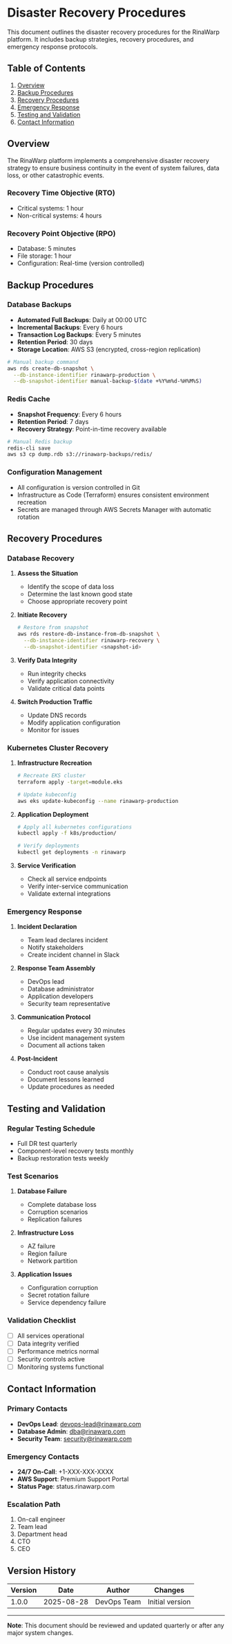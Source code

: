 # Disaster Recovery Procedures

This document outlines the disaster recovery procedures for the RinaWarp platform. It includes backup strategies, recovery procedures, and emergency response protocols.

## Table of Contents

1. [Overview](#overview)
2. [Backup Procedures](#backup-procedures)
3. [Recovery Procedures](#recovery-procedures)
4. [Emergency Response](#emergency-response)
5. [Testing and Validation](#testing-and-validation)
6. [Contact Information](#contact-information)

## Overview

The RinaWarp platform implements a comprehensive disaster recovery strategy to ensure business continuity in the event of system failures, data loss, or other catastrophic events.

### Recovery Time Objective (RTO)
- Critical systems: 1 hour
- Non-critical systems: 4 hours

### Recovery Point Objective (RPO)
- Database: 5 minutes
- File storage: 1 hour
- Configuration: Real-time (version controlled)

## Backup Procedures

### Database Backups
- **Automated Full Backups**: Daily at 00:00 UTC
- **Incremental Backups**: Every 6 hours
- **Transaction Log Backups**: Every 5 minutes
- **Retention Period**: 30 days
- **Storage Location**: AWS S3 (encrypted, cross-region replication)

```bash
# Manual backup command
aws rds create-db-snapshot \
  --db-instance-identifier rinawarp-production \
  --db-snapshot-identifier manual-backup-$(date +%Y%m%d-%H%M%S)
```

### Redis Cache
- **Snapshot Frequency**: Every 6 hours
- **Retention Period**: 7 days
- **Recovery Strategy**: Point-in-time recovery available

```bash
# Manual Redis backup
redis-cli save
aws s3 cp dump.rdb s3://rinawarp-backups/redis/
```

### Configuration Management
- All configuration is version controlled in Git
- Infrastructure as Code (Terraform) ensures consistent environment recreation
- Secrets are managed through AWS Secrets Manager with automatic rotation

## Recovery Procedures

### Database Recovery

1. **Assess the Situation**
   - Identify the scope of data loss
   - Determine the last known good state
   - Choose appropriate recovery point

2. **Initiate Recovery**
   ```bash
   # Restore from snapshot
   aws rds restore-db-instance-from-db-snapshot \
     --db-instance-identifier rinawarp-recovery \
     --db-snapshot-identifier <snapshot-id>
   ```

3. **Verify Data Integrity**
   - Run integrity checks
   - Verify application connectivity
   - Validate critical data points

4. **Switch Production Traffic**
   - Update DNS records
   - Modify application configuration
   - Monitor for issues

### Kubernetes Cluster Recovery

1. **Infrastructure Recreation**
   ```bash
   # Recreate EKS cluster
   terraform apply -target=module.eks
   
   # Update kubeconfig
   aws eks update-kubeconfig --name rinawarp-production
   ```

2. **Application Deployment**
   ```bash
   # Apply all kubernetes configurations
   kubectl apply -f k8s/production/
   
   # Verify deployments
   kubectl get deployments -n rinawarp
   ```

3. **Service Verification**
   - Check all service endpoints
   - Verify inter-service communication
   - Validate external integrations

### Emergency Response

1. **Incident Declaration**
   - Team lead declares incident
   - Notify stakeholders
   - Create incident channel in Slack

2. **Response Team Assembly**
   - DevOps lead
   - Database administrator
   - Application developers
   - Security team representative

3. **Communication Protocol**
   - Regular updates every 30 minutes
   - Use incident management system
   - Document all actions taken

4. **Post-Incident**
   - Conduct root cause analysis
   - Document lessons learned
   - Update procedures as needed

## Testing and Validation

### Regular Testing Schedule
- Full DR test quarterly
- Component-level recovery tests monthly
- Backup restoration tests weekly

### Test Scenarios
1. **Database Failure**
   - Complete database loss
   - Corruption scenarios
   - Replication failures

2. **Infrastructure Loss**
   - AZ failure
   - Region failure
   - Network partition

3. **Application Issues**
   - Configuration corruption
   - Secret rotation failure
   - Service dependency failure

### Validation Checklist
- [ ] All services operational
- [ ] Data integrity verified
- [ ] Performance metrics normal
- [ ] Security controls active
- [ ] Monitoring systems functional

## Contact Information

### Primary Contacts
- **DevOps Lead**: devops-lead@rinawarp.com
- **Database Admin**: dba@rinawarp.com
- **Security Team**: security@rinawarp.com

### Emergency Contacts
- **24/7 On-Call**: +1-XXX-XXX-XXXX
- **AWS Support**: Premium Support Portal
- **Status Page**: status.rinawarp.com

### Escalation Path
1. On-call engineer
2. Team lead
3. Department head
4. CTO
5. CEO

## Version History

| Version | Date | Author | Changes |
|---------|------|---------|---------|
| 1.0.0 | 2025-08-28 | DevOps Team | Initial version |

---

**Note**: This document should be reviewed and updated quarterly or after any major system changes.
